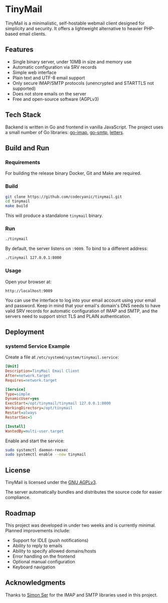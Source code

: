 # TinyMail

TinyMail is a minimalistic, self-hostable webmail client designed for
simplicity and security. It offers a lightweight alternative to heavier
PHP-based email clients.

## Features

- Single binary server, under 10MB in size and memory use
- Automatic configuration via SRV records
- Simple web interface
- Plain text and UTF-8 email support
- Only secure IMAP/SMTP protocols (unencrypted and STARTTLS not supported)
- Does not store emails on the server
- Free and open-source software (AGPLv3)

## Tech Stack

Backend is written in Go and frontend in vanilla JavaScript.
The project uses a small number of Go libraries:
    [go-imap](https://github.com/emersion/go-imap),
    [go-smtp](https://github.com/emersion/go-smtp),
    [letters](https://github.com/mnako/letters).

## Build and Run

### Requirements

For building the release binary Docker, Git and Make are required.

### Build

```bash
git clone https://github.com/codecyanic/tinymail.git
cd tinymail
make build
```

This will produce a standalone `tinymail` binary.

### Run

```bash
./tinymail
```

By default, the server listens on `:9009`. To bind to a different address:

```bash
./tinymail 127.0.0.1:8000
```

### Usage

Open your browser at:

```
http://localhost:9009
```

You can use the interface to log into your email account using your email and
password. Keep in mind that your email's domain's DNS needs to have valid SRV
records for automatic configuration of IMAP and SMTP, and the servers need to
support strict TLS and PLAIN authentication.

## Deployment

### systemd Service Example

Create a file at `/etc/systemd/system/tinymail.service`:

```ini
[Unit]
Description=TinyMail Email Client
After=network.target
Requires=network.target

[Service]
Type=simple
DynamicUser=yes
ExecStart=/opt/tinymail/tinymail 127.0.0.1:8000
WorkingDirectory=/opt/tinymail
Restart=always
RestartSec=5

[Install]
WantedBy=multi-user.target
```

Enable and start the service:

```bash
sudo systemctl daemon-reexec
sudo systemctl enable --now tinymail
```

## License

TinyMail is licensed under the [GNU AGPLv3](LICENSE).

The server automatically bundles and distributes the source code for easier
compliance.

## Roadmap

This project was developed in under two weeks and is currently minimal. Planned
improvements include:

- Support for IDLE (push notifications)
- Ability to reply to emails
- Ability to specify allowed domains/hosts
- Error handling on the frontend
- Optional manual configuration
- Keyboard navigation

## Acknowledgments

Thanks to [Simon Ser](https://emersion.fr/) for the IMAP and SMTP libraries
used in this project.
